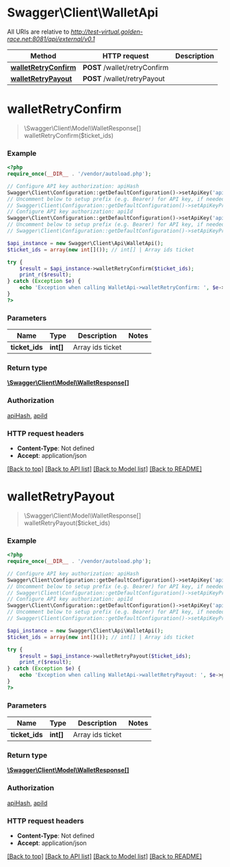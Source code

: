 # Swagger\Client\WalletApi

All URIs are relative to *http://test-virtual.golden-race.net:8081/api/external/v0.1*

Method | HTTP request | Description
------------- | ------------- | -------------
[**walletRetryConfirm**](WalletApi.md#walletRetryConfirm) | **POST** /wallet/retryConfirm | 
[**walletRetryPayout**](WalletApi.md#walletRetryPayout) | **POST** /wallet/retryPayout | 


# **walletRetryConfirm**
> \Swagger\Client\Model\WalletResponse[] walletRetryConfirm($ticket_ids)



### Example
```php
<?php
require_once(__DIR__ . '/vendor/autoload.php');

// Configure API key authorization: apiHash
Swagger\Client\Configuration::getDefaultConfiguration()->setApiKey('apiHash', 'YOUR_API_KEY');
// Uncomment below to setup prefix (e.g. Bearer) for API key, if needed
// Swagger\Client\Configuration::getDefaultConfiguration()->setApiKeyPrefix('apiHash', 'Bearer');
// Configure API key authorization: apiId
Swagger\Client\Configuration::getDefaultConfiguration()->setApiKey('apiId', 'YOUR_API_KEY');
// Uncomment below to setup prefix (e.g. Bearer) for API key, if needed
// Swagger\Client\Configuration::getDefaultConfiguration()->setApiKeyPrefix('apiId', 'Bearer');

$api_instance = new Swagger\Client\Api\WalletApi();
$ticket_ids = array(new int[]()); // int[] | Array ids ticket

try {
    $result = $api_instance->walletRetryConfirm($ticket_ids);
    print_r($result);
} catch (Exception $e) {
    echo 'Exception when calling WalletApi->walletRetryConfirm: ', $e->getMessage(), PHP_EOL;
}
?>
```

### Parameters

Name | Type | Description  | Notes
------------- | ------------- | ------------- | -------------
 **ticket_ids** | **int[]**| Array ids ticket |

### Return type

[**\Swagger\Client\Model\WalletResponse[]**](../Model/WalletResponse.md)

### Authorization

[apiHash](../../README.md#apiHash), [apiId](../../README.md#apiId)

### HTTP request headers

 - **Content-Type**: Not defined
 - **Accept**: application/json

[[Back to top]](#) [[Back to API list]](../../README.md#documentation-for-api-endpoints) [[Back to Model list]](../../README.md#documentation-for-models) [[Back to README]](../../README.md)

# **walletRetryPayout**
> \Swagger\Client\Model\WalletResponse[] walletRetryPayout($ticket_ids)



### Example
```php
<?php
require_once(__DIR__ . '/vendor/autoload.php');

// Configure API key authorization: apiHash
Swagger\Client\Configuration::getDefaultConfiguration()->setApiKey('apiHash', 'YOUR_API_KEY');
// Uncomment below to setup prefix (e.g. Bearer) for API key, if needed
// Swagger\Client\Configuration::getDefaultConfiguration()->setApiKeyPrefix('apiHash', 'Bearer');
// Configure API key authorization: apiId
Swagger\Client\Configuration::getDefaultConfiguration()->setApiKey('apiId', 'YOUR_API_KEY');
// Uncomment below to setup prefix (e.g. Bearer) for API key, if needed
// Swagger\Client\Configuration::getDefaultConfiguration()->setApiKeyPrefix('apiId', 'Bearer');

$api_instance = new Swagger\Client\Api\WalletApi();
$ticket_ids = array(new int[]()); // int[] | Array ids ticket

try {
    $result = $api_instance->walletRetryPayout($ticket_ids);
    print_r($result);
} catch (Exception $e) {
    echo 'Exception when calling WalletApi->walletRetryPayout: ', $e->getMessage(), PHP_EOL;
}
?>
```

### Parameters

Name | Type | Description  | Notes
------------- | ------------- | ------------- | -------------
 **ticket_ids** | **int[]**| Array ids ticket |

### Return type

[**\Swagger\Client\Model\WalletResponse[]**](../Model/WalletResponse.md)

### Authorization

[apiHash](../../README.md#apiHash), [apiId](../../README.md#apiId)

### HTTP request headers

 - **Content-Type**: Not defined
 - **Accept**: application/json

[[Back to top]](#) [[Back to API list]](../../README.md#documentation-for-api-endpoints) [[Back to Model list]](../../README.md#documentation-for-models) [[Back to README]](../../README.md)

